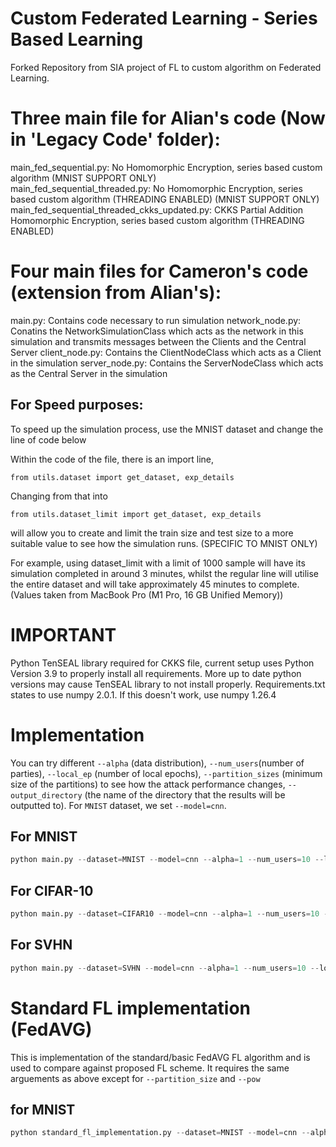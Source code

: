 # Custom Federated Learning - Series Based Learning
Forked Repository from SIA project of FL to custom algorithm on Federated Learning.

# Three main file for Alian's code (Now in 'Legacy Code' folder):

main_fed_sequential.py: No Homomorphic Encryption, series based custom algorithm (MNIST SUPPORT ONLY) <br> 
main_fed_sequential_threaded.py: No Homomorphic Encryption, series based custom algorithm (THREADING ENABLED) (MNIST SUPPORT ONLY) <br>
main_fed_sequential_threaded_ckks_updated.py: CKKS Partial Addition Homomorphic Encryption, series based custom algorithm (THREADING ENABLED) <br>

# Four main files for Cameron's code (extension from Alian's):

main.py: Contains code necessary to run simulation
network_node.py: Conatins the NetworkSimulationClass which acts as the network in this simulation and transmits messages between the Clients and the Central Server
client_node.py: Contains the ClientNodeClass which acts as a Client in the simulation
server_node.py: Contains the ServerNodeClass which acts as the Central Server in the simulation

## For Speed purposes:

To speed up the simulation process, use the MNIST dataset and change the line of code below

Within the code of the file, there is an import line, 
```
from utils.dataset import get_dataset, exp_details
```
Changing from that into
```
from utils.dataset_limit import get_dataset, exp_details
```
will allow you to create and limit the train size and test size to a more suitable value to see how the simulation runs. (SPECIFIC TO MNIST ONLY)

For example, using dataset_limit with a limit of 1000 sample will have its simulation completed in around 3 minutes, whilst the regular line will utilise the entire dataset and will take approximately 45 minutes to complete. (Values taken from MacBook Pro (M1 Pro, 16 GB Unified Memory))


# IMPORTANT

Python TenSEAL library required for CKKS file, current setup uses Python Version 3.9 to properly install all requirements. More up to date python versions may cause TenSEAL library to not install properly. Requirements.txt states to use numpy 2.0.1. If this doesn't work, use numpy 1.26.4


# Implementation

You can try different `--alpha` (data distribution), `--num_users`(number of parties), `--local_ep` (number of local epochs), `--partition_sizes` (minimum size of the partitions) to see how the attack performance changes, `--output_directory` (the name of the directory that the results will be outputted to). For `MNIST` dataset, we set `--model=cnn`.<br>

## For MNIST
```python
python main.py --dataset=MNIST --model=cnn --alpha=1 --num_users=10 --local_ep=5 --partition_size=10 --output_directory=MNIST_baseline
```

## For CIFAR-10
```python
python main.py --dataset=CIFAR10 --model=cnn --alpha=1 --num_users=10 --local_ep=5 --partition_size=10 --output_directory=CIFAR10_baseline
```

## For SVHN
```python
python main.py --dataset=SVHN --model=cnn --alpha=1 --num_users=10 --local_ep=5 --partition_size=10 --output_directory=SVHN_baseline
```

# Standard FL implementation (FedAVG)

This is implementation of the standard/basic FedAVG FL algorithm and is used to compare against proposed FL scheme. It requires the same arguements as above except for `--partition_size` and `--pow`

## for MNIST
```python
python standard_fl_implementation.py --dataset=MNIST --model=cnn --alpha=1 --num_users=10 --local_ep=5 --output_directory=MNIST_baseline_standard_fl
```
